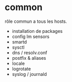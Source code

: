 # common

rôle commun a tous les hosts.

- installation de packages
- config lm sensors
- smartd
- sysctl
- dns / resolv.conf
- postfix & aliases
- locale
- logrotate
- syslog / journald

